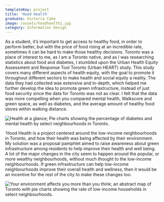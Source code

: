 ```yaml
---
templateKey: project
title: 'Hood Health'
graduate: Victoria Cake
image: /assets/hoodhealth1.jpg
category: Information Design
---
```

As a student, it’s important to get access to healthy food, in order to perform better, but with the price of food rising at an incredible rate, sometimes it can be hard to make those healthy decisions. Toronto was a place of interest to me, as I am a Toronto native, and as I was researching statistics about food and diabetes, I stumbled upon the Urban Health Equity Assessment and Response Tool Toronto (Urban HEART) study. This study covers many different aspects of health equity, with the goal to promote it throughout different sectors to make health and social equity a reality. The data they had collected was extensive and in-depth, which helped me further develop the idea to promote green infrastructure, instead of just food security since the data for Toronto was not as clear. I felt that the data was more compelling when you compared mental health, Walkscore and green space, as well as diabetes, and the average amount of healthy food stores within walking distance.

![Health at a glance; Pie charts showing the percentage of diabetes and mental health by select neighbourhoods in Toronto.](/assets/hoodhealth2.jpg)

‘Hood Health is a project centered around the low-income neighbourhoods in Toronto, and how their health was being affected by their environment. My solution was a proposal pamphlet aimed to raise awareness about green infrastructure among residents to help improve their health and well being. A lot of the major changes in the city seem to happen around the popular, or more wealthy neighbourhoods, without much thought to the low-income neighbourhoods. If green infrastructure can help low-income neighbourhoods improve their overall health and wellness, then it would be an incentive for the rest of the city to make these changes too.

![Your environment affects you more than you think; an abstract map of Toronto with pie charts showing the rate of low-income households in select neighbourhoods. ](/assets/hoodhealth3.jpg)
